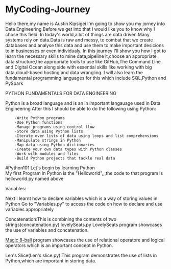 # MyCoding-Journey
Hello there,my name is Austin Kipsigei I'm going to show you my jorney into Data Engineering 
Before we get into that I would like you to know why I chose this field.
In today's world,a lot of things are data driven.Many systems rely on data.Data is raw and messy,
to combat that we create databases and analyse this data and use them to make important desicions to in businesses or even individualy.
In this journey I'll show you how I got to learn the necessary skills to mine data,pipeline it,choose an appropriate data structure,the appropriate tools to use like GitHub,The Command Line and Digital Ocean along side with essential skills like working with big data,cloud-based hosting
and data wrangling.
I will also learn the fundamental programming languages for this which include SQL,Python and PySpark

 PYTHON FUNDAMENTALS FOR DATA ENGINEERING
 
 Python is a broad language and is an in important langauage used in Data Engineering
     After this I should be able to do the following using Python:
        
        -Write Python programs
        -Use Python functions
        -Manage programs using control flow
        -Store data using Python lists
        -Iterate over lists of data using loops and list comprehensions
        -Manipulate strings in Python
        -Map data using Python dictionaries
        -Create your own data types with Python classes
        -Work with modules and files
        -Build Python projects that tackle real data



#Python101
Let's begin by learning Python              
  My first Program in Python is the "Helloworld",,,the code to that program is helloworld.py named above

  Variables:

  Next I learnt how to declare variables which is a way of storing values in Python
  Go to "Variables.py" to access the code on how to declare and use variables appropriately

Concatenation:This is combining the contents of two strings(concatenation.py)
lovelySeats.py
LovelySeats program showcases the use of variables and concatenation.

<a href = "https://github.com/AustinKipsigei/MyCoding-Journey/blob/main/Magic%208-ball.py">Magic 8-ball</a> 
program showcases the use of relational operatore and logical operators which is an important concept in Python.

Len's Slice(Len's slice.py):This program demonstrates the use of lists in Python,which are important in storing data.

